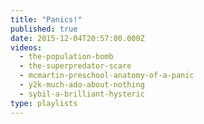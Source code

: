 ```yaml
---
title: "Panics!"
published: true
date: 2015-12-04T20:57:00.000Z
videos:
  - the-population-bomb
  - the-superpredator-scare
  - mcmartin-preschool-anatomy-of-a-panic
  - y2k-much-ado-about-nothing
  - sybil-a-brilliant-hysteric
type: playlists
---
```

